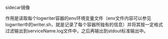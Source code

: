 sidecar镜像

作用是读取每个logwriter容器的env环境变量文件（env文件内容可以参见logwriter中的writer.sh，就是记录了每个容器所独有的信息）并将其按一定格式过滤输出到serviceName.log文件中，之后再输出到stdout标准输出中。